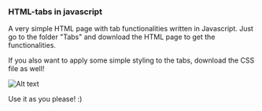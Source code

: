 ### HTML-tabs in javascript ###

A very simple HTML page with tab functionalities written in Javascript. Just go to the folder "Tabs" and download the HTML page to get the functionalities. 

If you also want to apply some simple styling to the tabs, download the CSS file as well! 

![Alt text](https://github.com/orjane10/HTMLTabs-Javascript/blob/master/TabsJS.png "Screenshot of application")

Use it as you please! :) 
